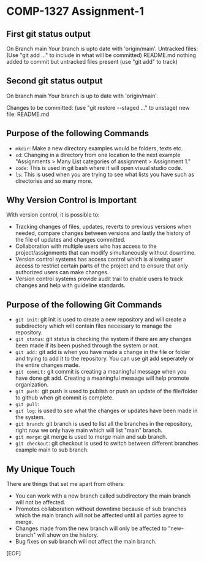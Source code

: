 # COMP-1327 Assignment-1

## First git status output

On Branch main Your branch is upto date with 'origin/main'.
Untracked files: (Use "git add <file>..." to include in what will be committed)
    README.md
nothing added to commit but untracked files present (use "git add" to track)

## Second git status output

On branch main
Your branch is up to date with 'origin/main'.

Changes to be committed:
  (use "git restore --staged <file>..." to unstage)
        new file:   README.md

## Purpose of the following Commands

- `mkdir`: Make a new directory examples would be folders, texts etc.
- `cd`: Changing in a directory from one location to the next example "Assignments > Many List categories of assignment > Assignment 1."  
- `code`: This is used in git bash where it will open visual studio code.
- `ls`: This is used when you are trying to see what lists you have such as directories and so many more.

## Why Version Control is Important

With version control, it is possible to:

- Tracking changes of files, updates, reverts to previous versions when needed, compare changes between versions and lastly the history of the file of updates and changes committed.
- Collaboration with multiple users who has access to the project/assignments that can modify simultaneously without downtime.
- Version control systems has access control which is allowing user access to restrict certain parts of the project and to ensure that only authorized users can make changes.
- Version control systems provide audit trail to enable users to track changes and help with guideline standards.

## Purpose of the following Git Commands

- `git init`: git init is used to create a new repository and will create a subdirectory which will contain files necessary to manage the repository.
- `git status`: git status is checking the system if there are any changes been made if its been pushed through the system or not.
- `git add:` git add is when you have made a change in the file or folder and trying to add it to the repository. You can use git add seperately or the entire changes made.
- `git commit:` git commit is creating a meaningful message when you have done git add. Creating a meaningful message will help promote organization.
- `git push:` git push is used to publish or push an update of the file/folder to github when git commit is complete.
- `git pull`:
- `git log`: is used to see what the changes or updates have been made in the system.
- `git branch`: git branch is used to list all the branches in the repository, right now we only have main which will list "main" branch.
- `git merge`: git merge is used to merge main and sub branch.
- `git checkout`: git checkout is used to switch between different branches example main to sub branch.

## My Unique Touch

There are things that set me apart from others:

- You can work with a new branch called subdirectory the main branch will not be affected.
- Promotes collaboration without downtime because of sub branches which the main branch will not be affected until all parties agree to merge.
- Changes made from the new branch will only be affected to "new-branch" will show on the history.
- Bug fixes on sub branch will not affect the main branch.

[EOF]